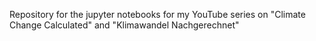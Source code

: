 Repository for the jupyter notebooks for my YouTube series on "Climate Change Calculated" and "Klimawandel Nachgerechnet"
